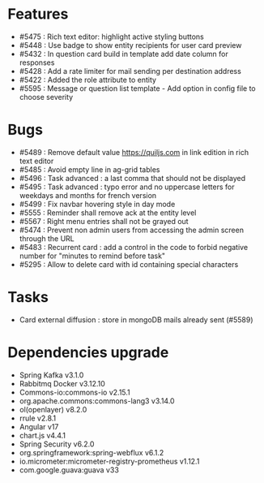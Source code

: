 
# Features
- #5475 : Rich text editor: highlight active styling buttons
- #5448 : Use badge to show entity recipients for user card preview
- #5432 : In question card build in template add date column for responses
- #5428 : Add a rate limiter for mail sending per destination address
- #5422 : Added the role attribute to entity
- #5595 : Message or question list template - Add option in config file to choose severity
  
# Bugs

- #5489 : Remove default value https://quiljs.com in link edition in rich text editor
- #5485 : Avoid empty line in ag-grid tables
- #5496 : Task advanced : a last comma that should not be displayed
- #5495 : Task advanced : typo error and no uppercase letters for weekdays and months for french version
- #5499 : Fix navbar hovering style in day mode
- #5555 : Reminder shall remove ack at the entity level
- #5567 : Right menu entries shall not be grayed out
- #5474 : Prevent non admin users from accessing the admin screen through the URL
- #5483 : Recurrent card : add a control in the code to forbid negative number for "minutes to remind before task"
- #5295 : Allow to delete card with id containing special characters

# Tasks

- Card external diffusion : store in mongoDB mails already sent (#5589)

# Dependencies upgrade

- Spring Kafka v3.1.0
- Rabbitmq Docker v3.12.10
- Commons-io:commons-io v2.15.1
- org.apache.commons:commons-lang3 v3.14.0
- ol(openlayer) v8.2.0 
- rrule v2.8.1
- Angular v17
- chart.js v4.4.1
- Spring Security v6.2.0
- org.springframework:spring-webflux v6.1.2
- io.micrometer:micrometer-registry-prometheus v1.12.1
- com.google.guava:guava v33

